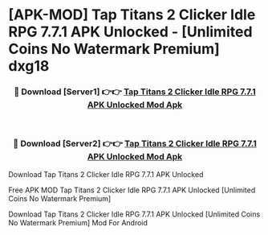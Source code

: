 # [APK-MOD] Tap Titans 2  Clicker Idle RPG 7.7.1 APK Unlocked - [Unlimited Coins No Watermark Premium] dxg18



<div align="center">
<h3>🔴 Download [Server1] 👉👉 <a href="https://momento.my/?title=Tap_Titans_2__Clicker_Idle_RPG_7.7.1_APK_Unlocked">Tap Titans 2  Clicker Idle RPG 7.7.1 APK Unlocked Mod Apk</a></h3><br>

<h3>🔴 Download [Server2] 👉👉 <a href="https://momento.my/?title=Tap_Titans_2__Clicker_Idle_RPG_7.7.1_APK_Unlocked">Tap Titans 2  Clicker Idle RPG 7.7.1 APK Unlocked Mod Apk</a></h3>
</div>



Download Tap Titans 2  Clicker Idle RPG 7.7.1 APK Unlocked 

Free APK MOD Tap Titans 2  Clicker Idle RPG 7.7.1 APK Unlocked [Unlimited Coins No Watermark Premium]

Download Tap Titans 2  Clicker Idle RPG 7.7.1 APK Unlocked [Unlimited Coins No Watermark Premium] Mod For Android
